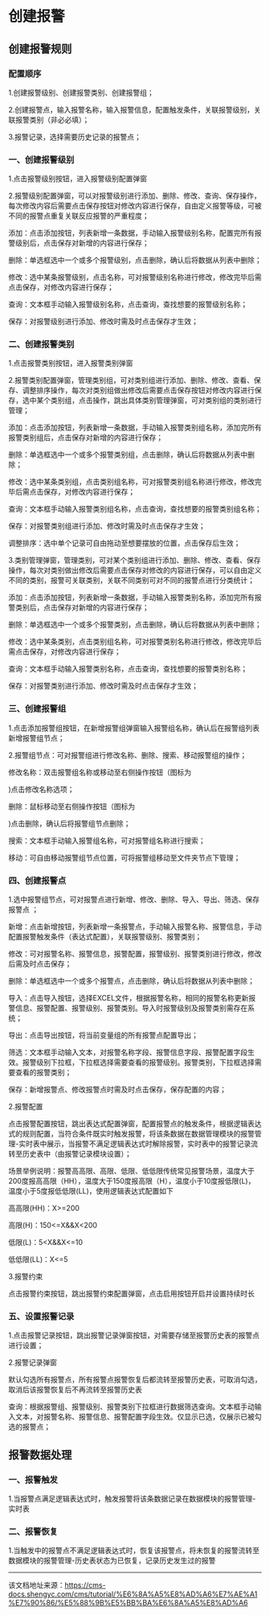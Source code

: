 # 创建报警

## 创建报警规则​

### 配置顺序​

1.创建报警级别、创建报警类别、创建报警组；

2.创建报警点，输入报警名称，输入报警信息，配置触发条件，关联报警级别，关联报警类别（非必必填）；

3.报警记录，选择需要历史记录的报警点；

### 一、创建报警级别​

1.点击报警级别按钮，进入报警级别配置弹窗

2.报警级别配置弹窗，可以对报警级别进行添加、删除、修改、查询、保存操作，每次修改内容后需要点击保存按钮对修改内容进行保存，自由定义报警等级，可被不同的报警点重复关联反应报警的严重程度；

添加：点击添加按钮，列表新增一条数据，手动输入报警级别名称，配置完所有报警级别后，点击保存对新增的内容进行保存；

删除：单选框选中一个或多个报警级别，点击删除，确认后将数据从列表中删除；

修改：选中某条报警级别，点击名称，可对报警级别名称进行修改，修改完毕后需点击保存，对修改内容进行保存；

查询：文本框手动输入报警级别名称，点击查询，查找想要的报警级别名称；

保存：对报警级别进行添加、修改时需及时点击保存才生效；

### 二、创建报警类别​

1.点击报警类别按钮，进入报警类别弹窗

2.报警类别配置弹窗，管理类别组，可对类别组进行添加、删除、修改、查看、保存、调整排序操作，每次对类别组做出修改后需要点击保存按钮对修改内容进行保存，选中某个类别组，点击操作，跳出具体类别管理弹窗，可对类别组的类别进行管理；

添加：点击添加按钮，列表新增一条数据，手动输入报警类别组名称，添加完所有报警类别组后，点击保存对新增的内容进行保存；

删除：单选框选中一个或多个报警类别组，点击删除，确认后将数据从列表中删除；

修改：选中某条类别组，点击类别组名称，可对报警类别组名称进行修改，修改完毕后需点击保存，对修改内容进行保存；

查询：文本框手动输入报警类别组名称，点击查询，查找想要的报警类别组名称；

保存：对报警类别组进行添加、修改时需及时点击保存才生效；

调整排序：选中单个记录可自由拖动至想要摆放的位置，点击保存后生效；

3.类别管理弹窗，管理类别，可对某个类别组进行添加、删除、修改、查看、保存操作，每次对类别做出修改后需要点击保存对修改的内容进行保存，可以自由定义不同的类别，报警可关联类别，关联不同类别可对不同的报警点进行分类统计；

添加：点击添加按钮，列表新增一条数据，手动输入报警类别名称，添加完所有报警类别后，点击保存对新增的内容进行保存；

删除：单选框选中一个或多个报警类别，点击删除，确认后将数据从列表中删除；

修改：选中某条类别，点击类别组名称，可对报警类别名称进行修改，修改完毕后需点击保存，对修改内容进行保存；

查询：文本框手动输入报警类别名称，点击查询，查找想要的报警类别名称；

保存：对报警类别进行添加、修改时需及时点击保存才生效；

### 三、创建报警组​

1.点击添加报警组按钮，在新增报警组弹窗输入报警组名称，确认后在报警组列表新增报警组节点；

2.报警组节点：可对报警组进行修改名称、删除、搜索、移动报警组的操作；

修改名称：双击报警组名称或移动至右侧操作按钮（图标为

)点击修改名称选项；

删除：鼠标移动至右侧操作按钮（图标为

)点击删除，确认后将报警组节点删除；

搜索：文本框手动输入报警组名称，可对报警组名称进行搜索；

移动：可自由移动报警组节点位置，可将报警组移动至文件夹节点下管理；

### 四、创建报警点​

1.选中报警组节点，可对报警点进行新增、修改、删除、导入、导出、筛选、保存报警点 ；

新增：点击新增按钮，列表新增一条报警点，手动输入报警名称、报警信息，手动配置报警触发条件（表达式配置），关联报警级别、报警类别；

修改：可对报警名称、报警信息，报警配置，报警级别、报警类别进行修改，修改后需及时点击保存；

删除：单选框选中一个或多个报警点，点击删除，确认后将数据从列表中删除；

导入：点击导入按钮，选择EXCEL文件，根据报警名称，相同的报警名称更新报警信息、报警配置、报警级别、报警类别。导入时报警级别及报警类别需存在系统；

导出：点击导出按钮，将当前变量组的所有报警点配置导出；

筛选：文本框手动输入文本，对报警名称字段、报警信息字段、报警配置字段生效。报警级别下拉框，下拉框选择需要查看的报警级别。报警类别，下拉框选择需要查看的报警类别；

保存：新增报警点、修改报警点时需及时点击保存，保存配置的内容；

2.报警配置

点击报警配置按钮，跳出表达式配置弹窗，配置报警点的触发条件，根据逻辑表达式的规则配置，当符合条件既实时触发报警，将该条数据在数据管理模块的报警管理-实时表中展示，当报警不满足逻辑表达式时解除报警，实时表中的报警记录流转至历史表中（由报警记录模块设置）；

场景举例说明：报警高高限、高限、低限、低低限传统常见报警场景，温度大于200度报高高限（HH），温度大于150度报高限（H），温度小于10度报低限(L)，温度小于5度报低低限(LL)，使用逻辑表达式配置如下

高高限(HH)：X>=200

高限(H)：150<=X&&X<200

低限(L)：5<X&&X<=10

低低限(LL)：X<=5

3.报警约束

点击报警约束按钮，跳出报警约束配置弹窗，点击启用按钮开启并设置持续时长

### 五、设置报警记录​

1.点击报警记录按钮，跳出报警记录弹窗按钮，对需要存储至报警历史表的报警点进行设置；

2.报警记录弹窗

默认勾选所有报警点，所有报警点报警恢复后都流转至报警历史表，可取消勾选，取消后该报警恢复后不再流转至报警历史表

查询：根据报警组、报警级别、报警类别下拉框进行数据筛选查询。文本框手动输入文本，对报警名称、报警信息、报警配置字段生效。仅显示已选，仅展示已被勾选的报警点；

## 报警数据处理​

### 一、报警触发​

1.当报警点满足逻辑表达式时，触发报警将该条数据记录在数据模块的报警管理-实时表

### 二、报警恢复​

1.当触发中的报警点不满足逻辑表达式时，恢复该报警点，将未恢复的报警流转至数据模块的报警管理-历史表状态为已恢复，记录历史发生过的报警


---

该文档地址来源：https://cms-docs.shengyc.com/cms/tutorial/%E6%8A%A5%E8%AD%A6%E7%AE%A1%E7%90%86/%E5%88%9B%E5%BB%BA%E6%8A%A5%E8%AD%A6